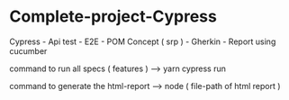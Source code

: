 # Complete-project-Cypress
Cypress - Api test - E2E  -  POM Concept ( srp )  - Gherkin -  Report using cucumber 

command to run all specs ( features ) --> yarn cypress run


command to generate the html-report --> node ( file-path of html report )

